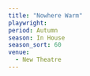 ```yaml
---
title: "Nowhere Warm"
playwright:
period: Autumn
season: In House
season_sort: 60
venue:
  - New Theatre
---
```

